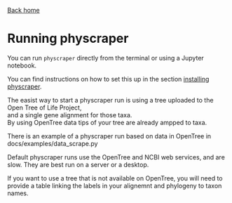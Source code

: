 [Back home](../README.md)

# Running physcraper

You can run `physcraper` directly from the terminal or using a Jupyter notebook.

You can find instructions on how to set this up in the section [installing physcraper](INSTALL.md).


The easist way to start a physcraper run is using a tree uploaded to the Open Tree of Life Project,  
and a single gene alignment for those taxa.  
By using OpenTree data tips of your tree are already ampped to taxa.

There is an example of a physcraper run based on data in OpenTree in docs/examples/data_scrape.py  

Default physcraper runs use the OpenTree and NCBI web services, and are slow. 
They are best run on a server or a desktop.


If you want to use a tree that is not available on OpenTree, you will need to provide a table linking the 
labels in your alignemnt and phylogeny to taxon names.
